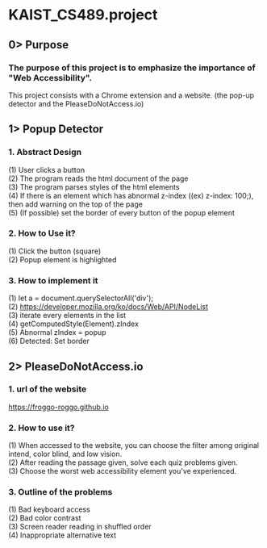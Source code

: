 # KAIST_CS489.project

## 0> Purpose

### The purpose of this project is to emphasize the importance of "Web Accessibility".
This project consists with a Chrome extension and a website. (the pop-up detector and the PleaseDoNotAccess.io)

## 1> Popup Detector

### 1. Abstract Design
(1) User clicks a button </br>
(2) The program reads the html document of the page</br>
(3) The program parses styles of the html elements</br>
(4) If there is an element which has abnormal z-index ((ex) z-index: 100;), then add warning on the top of the page</br>
(5) (If possible) set the border of every button of the popup element

### 2. How to Use it?
(1) Click the button (square)</br>
(2) Popup element is highlighted

### 3. How to implement it
(1) let a = document.querySelectorAll('div');</br>
(2) https://developer.mozilla.org/ko/docs/Web/API/NodeList</br>
(3) iterate every elements in the list</br>
(4) getComputedStyle(Element).zIndex</br>
(5) Abnormal zIndex = popup</br>
(6) Detected: Set border</br>

## 2> PleaseDoNotAccess.io

### 1. url of the website
https://froggo-roggo.github.io

### 2. How to use it?
(1) When accessed to the website, you can choose the filter among original intend, color blind, and low vision.</br>
(2) After reading the passage given, solve each quiz problems given.</br>
(3) Choose the worst web accessibility element you've experienced.</br>

### 3. Outline of the problems
(1) Bad keyboard access</br>
(2) Bad color contrast</br>
(3) Screen reader reading in shuffled order</br>
(4) Inappropriate alternative text</br>





